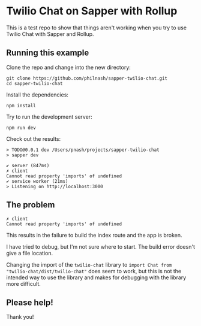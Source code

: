 # Twilio Chat on Sapper with Rollup

This is a test repo to show that things aren't working when you try to use Twilio Chat with Sapper and Rollup.

## Running this example

Clone the repo and change into the new directory:

```
git clone https://github.com/philnash/sapper-twilio-chat.git
cd sapper-twilio-chat
```

Install the dependencies:

```
npm install
```

Try to run the development server:

```
npm run dev
```

Check out the results:

```
> TODO@0.0.1 dev /Users/pnash/projects/sapper-twilio-chat
> sapper dev

✔ server (847ms)
✗ client
Cannot read property 'imports' of undefined
✔ service worker (21ms)
> Listening on http://localhost:3000
```

## The problem

```
✗ client
Cannot read property 'imports' of undefined
```

This results in the failure to build the index route and the app is broken.

I have tried to debug, but I'm not sure where to start. The build error doesn't give a file location.

Changing the import of the `twilio-chat` library to `import Chat from "twilio-chat/dist/twilio-chat"` does seem to work, but this is not the intended way to use the library and makes for debugging with the library more difficult.

## Please help!

Thank you!
